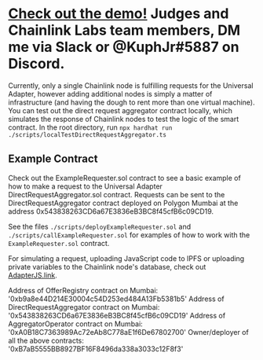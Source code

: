 # [Check out the demo!](https://adapter-ui.vercel.app/)  Judges and Chainlink Labs team members, DM me via Slack or @KuphJr#5887 on Discord.

Currently, only a single Chainlink node is fulfilling requests for the Universal Adapter, however adding additional nodes is simply a matter of infrastructure (and having the dough to rent more than one virtual machine).  You can test out the direct request aggregator contract locally, which simulates the response of Chainlink nodes to test the logic of the smart contract.  In the root directory, run
`npx hardhat run ./scripts/localTestDirectRequestAggregator.ts`

## Example Contract

Check out the ExampleRequester.sol contract to see a basic example of how to make a request to the Universal Adapter DirectRequestAggregator.sol contract.  Requests can be sent to the DirectRequestAggregator contract deployed on Polygon Mumbai at the address 0x543838263CD6a67E3836eB3BC8f45cfB6c09CD19.

See the files `./scripts/deployExampleRequester.sol` and `./scripts/callExampleRequester.sol` for examples of how to work with the `ExampleRequester.sol` contract.

For simulating a request, uploading JavaScript code to IPFS or uploading private variables to the Chainlink node's database, check out [AdapterJS.link](https://adapterjs.link/simulator.html).

Address of OfferRegistry contract on Mumbai: '0xb9a8e44D214E30004c54D253ed484A13Fb5381b5'
Address of DirectRequestAggregator contract on Mumbai: '0x543838263CD6a67E3836eB3BC8f45cfB6c09CD19'
Address of AggregatorOperator contract on Mumbai: '0xA0B18C7363989Ac72eAb8C778aE1f6De67802700'
Owner/deployer of all the above contracts: '0xB7aB5555BB8927BF16F8496da338a3033c12F8f3'